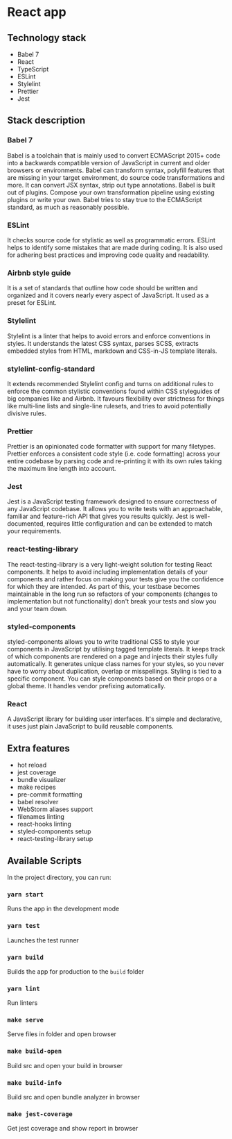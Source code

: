 # React app

## Technology stack

- Babel 7
- React
- TypeScript
- ESLint
- Stylelint
- Prettier
- Jest

## Stack description

### Babel 7

Babel is a toolchain that is mainly used to convert ECMAScript 2015+ code into a backwards compatible version of JavaScript in current and older browsers or environments. Babel can transform syntax, polyfill features that are missing in your target environment, do source code transformations and more. It can convert JSX syntax, strip out type annotations. Babel is built out of plugins. Compose your own transformation pipeline using existing plugins or write your own. Babel tries to stay true to the ECMAScript standard, as much as reasonably possible.

### ESLint

It checks source code for stylistic as well as programmatic errors. ESLint helps to identify some mistakes that are made during coding. It is also used for adhering best practices and improving code quality and readability.

### Airbnb style guide

It is a set of standards that outline how code should be written and organized and it covers nearly every aspect of JavaScript. It used as a preset for ESLint.

### Stylelint

Stylelint is a linter that helps to avoid errors and enforce conventions in styles. It understands the latest CSS syntax, parses SCSS, extracts embedded styles from HTML, markdown and CSS-in-JS template literals.

### stylelint-config-standard

It extends recommended Stylelint config and turns on additional rules to enforce the common stylistic conventions found within CSS styleguides of big companies like and Airbnb. It favours flexibility over strictness for things like multi-line lists and single-line rulesets, and tries to avoid potentially divisive rules.

### Prettier

Prettier is an opinionated code formatter with support for many filetypes. Prettier enforces a consistent code style (i.e. code formatting) across your entire codebase by parsing code and re-printing it with its own rules taking the maximum line length into account.

### Jest

Jest is a JavaScript testing framework designed to ensure correctness of any JavaScript codebase. It allows you to write tests with an approachable, familiar and feature-rich API that gives you results quickly. Jest is well-documented, requires little configuration and can be extended to match your requirements.

### react-testing-library

The react-testing-library is a very light-weight solution for testing React components. It helps to avoid including implementation details of your components and rather focus on making your tests give you the confidence for which they are intended. As part of this, your testbase becomes maintainable in the long run so refactors of your components (changes to implementation but not functionality) don't break your tests and slow you and your team down.

### styled-components

styled-components allows you to write traditional CSS to style your components in JavaScript by utilising tagged template literals. It keeps track of which components are rendered on a page and injects their styles fully automatically. It generates unique class names for your styles, so you never have to worry about duplication, overlap or misspellings. Styling is tied to a specific component. You can style components based on their props or a global theme. It handles vendor prefixing automatically.

### React

A JavaScript library for building user interfaces. It's simple and declarative, it uses just plain JavaScript to build reusable components.

## Extra features

- hot reload
- jest coverage
- bundle visualizer
- make recipes
- pre-commit formatting
- babel resolver
- WebStorm aliases support
- filenames linting
- react-hooks linting
- styled-components setup
- react-testing-library setup

## Available Scripts

In the project directory, you can run:

### `yarn start`

Runs the app in the development mode

### `yarn test`

Launches the test runner

### `yarn build`

Builds the app for production to the `build` folder

### `yarn lint`

Run linters

### `make serve`

Serve files in folder and open browser

### `make build-open`

Build src and open your build in browser

### `make build-info`

Build src and open bundle analyzer in browser

### `make jest-coverage`

Get jest coverage and show report in browser
